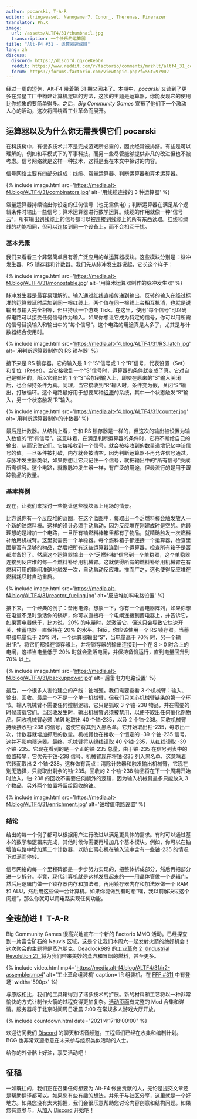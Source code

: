 ```yaml
---
author: pocarski, T-A-R
editor: stringweasel, Nanogamer7, Conor_, Therenas, Firerazer
translator: Ph.X
image:
  url: /assets/ALTF4/31/thumbnail.jpg
  transcription: 一个快乐的运算器
title: "Alt-F4 #31 - 运算器速成班"
lang: zh
discuss:
  discord: https://discord.gg/ceKebbY
  reddit: https://www.reddit.com/r/factorio/comments/mrzhlt/altf4_31_combinator_crash_course/
  forum: https://forums.factorio.com/viewtopic.php?f=5&t=97902
---
```


经过一周的短休，Alt-F4 带着第 31 期又回来了。本期中，*pocarski* 又谈到了更多在异星工厂中构建计算机逻辑的方法，这次的主题是运算器，你能发现它的使用比你想象的要简单得多。之后，*Big Community Games* 宣布了他们下一个激动人心的活动，这次将围绕着工业革命而展开。

## 运算器以及为什么你无需畏惧它们 <author>pocarski</author>

在科技树中，有很多技术并不是完成游戏所必需的，因此经常被排挤。有些是可以理解的，例如和平模式下的军事科技。而另一些尽管能够提供非凡的改进但也不被考虑。信号网络就是这样一种技术，这将是我在本文中探讨的内容。

信号网络主要有四部分组成：线缆、常量运算器、判断运算器和算术运算器。

{% include image.html src='https://media.alt-f4.blog/ALTF4/31/combinators.jpg' alt='用线缆连接的 3 种运算器' %}

常量运算器持续输出你设定的任何信号（也无需供电）；判断运算器在满足某个逻辑条件时输出一些信号；算术运算器进行数学运算。线缆的作用就像一种“信号云”，所有输出到线缆上的信号都可以被连接到线缆上的所有东西读取。红线和绿线的功能相同，但可以连接到同一个设备上，而不会相互干扰。

### 基本元素

我们来看看三个非常简单且有着广泛应用的单运算器模块。这些模块分别是：脉冲发生器、RS 锁存器和计数器。我们先从脉冲发生器说起，它长这个样子：

{% include image.html src='https://media.alt-f4.blog/ALTF4/31/monostable.jpg' alt='用算术运算器制作的脉冲发生器' %}

脉冲发生器是最容易理解的。输入通过红线直接传递到输出，反转的输入在经过标准的运算器延时后加到同一根红线上。两个值在同一根线上会相互抵消，也就是说输出与输入完全相等，但只持续一个游戏 Tick。在这里，使用“每个信号”可以确保电路可以接受任何信号作为输入。如果你想让它成为特定的信号，你可以用所需的信号替换输入和输出中的“每个信号”。这个电路的用途真是太多了，尤其是与计数器结合使用时。

{% include image.html src='https://media.alt-f4.blog/ALTF4/31/RS_latch.jpg' alt='用判断运算器制作的 RS 锁存器' %}

接下来是 RS 锁存器。它的输入是 1 个“S”信号或 1 个“R”信号，代表设置（Set）和复位（Reset）。当它接收到一个“S”信号时，运算器的条件就变成了真。它对自己是循环的，所以它输出的 1 个“S”会加到输入上，即使在原来的“S”输入关闭后，也会保持条件为真。同理，当它接收到“R”输入时，条件变为假，关闭“S”输出，打破循环。这个电路最好用于想要某种[迟滞](https://zh.wikipedia.org/wiki/%E9%81%B2%E6%BB%AF%E7%8F%BE%E8%B1%A1)的系统，其中一个状态触发“S”输入，另一个状态触发“R”输入。

{% include image.html src='https://media.alt-f4.blog/ALTF4/31/counter.jpg' alt='用判断运算器制作的计数器' %}

最后是计数器。从结构上看，它和 RS 锁存器是一样的，但这次的输出被设置为输入数值的“所有信号”。这意味着，在满足判断运算器的条件时，它将不断给自己的输出，从而记住它们。它每接收到一个信号，就会按接收到的数量递增记忆中该信号的值。一旦条件被打破，内存就会被清空，因为判断运算器不再允许信号通过。与脉冲发生器类似，如果你想让它只记住一个信号，就把输出中的“所有信号”换成所需信号。这个电路，就像脉冲发生器一样，有广泛的用途，但最流行的是用于跟踪物品的数量。

### 基本样例

现在，让我们来探讨一些能让这些模块派上用场的情景。

比方说你有一个反应堆的蓝图，在这个蓝图中，每取出一个乏燃料棒会触发放入一个新的铀燃料棒。这样的设计必须手动启动，因为反应堆在刚建成时是空的。你最理想的是增加一个电路，一旦所有铀燃料棒箱里都有了物品，就精确触发一次燃料补给用机械臂。这里就需要一个单稳器。每个燃料箱子都连接一个运算器，检查里面是否有足够的物品，然后把所有这些运算器连到一个运算器，检查所有箱子是否都准备好了。然后这个运算器输出一个“乏燃料棒”信号到一个单稳器，这个单稳器连接到反应堆的每一个燃料补给用机械臂。这就使得所有的燃料补给用机械臂在有燃料可用的瞬间准确地触发一次，自动启动反应堆。推而广之，这也使得反应堆在燃料耗尽时自动重启。

{% include image.html src='https://media.alt-f4.blog/ALTF4/31/reactor_fueling.jpg' alt='反应堆加料电路设置' %}

接下来，一个经典的例子：备用电源。想象一下，你有一个蓄电器阵列，如果你想在电量不足时激活你的锅炉，你可以直接将一个电闸连接到蓄电器上，并告诉它，如果蓄电器低于，比方说，20% 的电量时，就激活它，但这只会导致它快速开关，使蓄电器一直保持在 20% 的水平。相反，你应该使用一个 RS 锁存器。当蓄电器电量低于 20% 时，一个运算器输出“S”，当电量高于 70% 时，另一个输出“R”。将它们都挂在锁存器上，并将锁存器的输出连接到一个在 S > 0 时合上的电闸，这样当电量低于 20% 时就会激活电闸，并保持备份运行，直到电量回升到 70% 以上。

{% include image.html src='https://media.alt-f4.blog/ALTF4/31/backuppower.jpg' alt='后备电力电路设置' %}

最后，一个很多人害怕建立的产线：铀增殖。我们需要查看 3 个机械臂：输入、输出、回收。最后一个不是一个单一机械臂，但我们只关心机械臂链条的第一个环节。输入机械臂不需要任何控制逻辑，它只是抓取 3 个铀-238 物品，并在需要的时候装载它们。当回收发生时，输出机械臂必须被禁用，以便不取出任何催化剂物品。回收机械臂必须 *准确* 地取出 40 个铀-235，以及 2 个铀-238。回收机械臂持续接收铀-238 的信号，这使它将其列入黑名单。它开始取出铀-235，每取出一次，计数器就增加抓取的数量。机械臂也在接收一个恒定的 -39 个铀-235 信号，这并不影响筛选器。最终，机械臂将从绿线读取 40 个铀-235，从红线读取 -39 个铀-235。它现在看到的是一个正的铀-235 总量，由于铀-235 在信号列表中的位置较早，它优先于铀-238 信号。机械臂现在将铀-235 列入黑名单，这意味着它转而取出 2 个铀-238。这样做有两点：清除计数器和触发输出机械臂，它现在别无选择，只能取出剩余的铀-235。回收的 2 个铀-238 物品将在下一个周期开始时放入。铀-238 的回收不需要任何额外的逻辑，因为输入机械臂最多只能放入 3 个物品，另外两个位置将留给回收的铀。

{% include image.html src='https://media.alt-f4.blog/ALTF4/31/enrichment.jpg' alt='铀增值电路设置' %}

### 结论

给出的每一个例子都可以根据用户进行改进以满足更具体的需求。有时可以通过基本的数学和逻辑来完成，其他时候你需要再增加几个基本模块。例如，你可以在铀增值电路中增加第二个计数器，以防止离心机在输入流中含有一些铀-235 的情况下过满而停转。

信号网络的每一个里程碑都是一步步努力实现的，把整体拆成部分，然后再把部分进一步拆分。毕竟，现代计算机就是这样发展起来的——用晶体管做一个逻辑门，然后用逻辑门做一个锁存器内存和加法器，再用锁存器内存和加法器做一个 RAM 和 ALU，然后用这些做一台计算机。如果你能做到有时想“嘿，我以前解决过这个问题”，那么你就可以用电路实现任何功能。

## 全速前进！ <author>T-A-R</author>

Big Community Games 很高兴地宣布一个新的 Factorio MMO 活动。已经探查到一片富含矿石的 Nauvis 区域，这是个让我们本周六一起发射火箭的绝好机会！这次聚会的主题将是蒸汽朋克。Deadlock989 的[工业革命 2（Industrial Revolution 2）](https://mods.factorio.com/mod/IndustrialRevolution)将为我们带来美妙的蒸汽和冒烟的燃料，甚至更多。

{% include video.html mp4='https://media.alt-f4.blog/ALTF4/31/ir2-assembler.mp4' alt='工业革命组装机' caption='IR 组装机，在 <a href="https://factorio.com/blog/post/fff-311">FFF #311</a> 中有登场' width='590px' %}

与原版相比，我们的工具箱得到了诸多技术的扩展。新的材料和工艺将以一种非常愉快的方式让制作火箭的过程变得更加复杂。[活动页面](https://www.bigcommunitygames.com/factorio-ir2/)有完整的 Mod 合集和详情。服务器将于北京时间周日凌晨 2:00 在常规多人游戏大厅开放。

{% include countdown.html date="2021:4:17:18:00:00" %}

欢迎访问我们 [Discord](https://discord.gg/N8G5nBn) 的聊天和语音频道。工程师们已经在收集和编制计划。BCG 也非常欢迎愿意在未来参与组织类似活动的人士。

给你的外骨骼上好油，享受活动吧！

## 征稿

一如既往的，我们正在召集任何想要为 Alt-F4 做出贡献的人，无论是提交文章还是帮助翻译都可以。如果您有些有趣的想法，并乐于与社区分享，这里就是一个好地方。如果您没有太大把握，我们会很乐意帮助您讨论内容创意和结构问题。如果您有意参与，从加入 [Discord](https://discord.gg/nxnCFkb) 开始吧！
